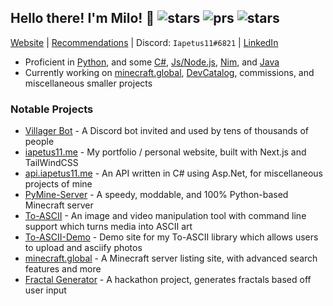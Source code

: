 ## Hello there<!-- general kenobi -->! I'm Milo! :wave: ![stars](https://api.iapetus11.me/github/stats/Iapetus-11/shield/stars?color=2b9&style=flat) ![prs](https://api.iapetus11.me/github/stats/Iapetus-11/shield/prs?color=2b9&style=flat) ![stars](https://api.iapetus11.me/github/stats/Iapetus-11/shield/issues?color=2b9&style=flat)
[Website](https://iapetus11.me/) | [Recommendations](https://github.com/Iapetus-11/recommendations) | Discord: `Iapetus11#6821` | [LinkedIn](https://www.linkedin.com/in/milo-weinberg/)

- Proficient in [Python](https://github.com/Iapetus-11?tab=repositories&q=&type=&language=python), and some [C#](https://github.com/Iapetus-11?tab=repositories&q=&type=&language=c%23), [Js/Node.js](https://github.com/Iapetus-11?tab=repositories&q=&type=&language=javascript), [Nim](https://github.com/Iapetus-11?tab=repositories&q=&type=&language=nim), and [Java](https://github.com/Iapetus-11?tab=repositories&q=&type=&language=java)
- Currently working on [minecraft.global](https://minecraft.global/), [DevCatalog](https://devcatalog.net/), commissions, and miscellaneous smaller projects

### Notable Projects
- [Villager Bot](https://github.com/Iapetus-11/Villager-Bot) - A Discord bot invited and used by tens of thousands of people
- [iapetus11.me](https://iapetus11.me) - My portfolio / personal website, built with Next.js and TailWindCSS
- [api.iapetus11.me](https://github.com/Iapetus-11/api.iapetus11.me) - An API written in C# using Asp.Net, for miscellaneous projects of mine
- [PyMine-Server](https://github.com/py-mine/PyMine-Server) - A speedy, moddable, and 100% Python-based Minecraft server
- [To-ASCII](https://github.com/Iapetus-11/to-ascii) - An image and video manipulation tool with command line support which turns media into ASCII art
- [To-ASCII-Demo](https://ascii.iapetus11.me/) - Demo site for my To-ASCII library which allows users to upload and asciify photos
- [minecraft.global](https://minecraft.global/) - A Minecraft server listing site, with advanced search features and more
- [Fractal Generator](https://fractals.iapetus11.me/) - A hackathon project, generates fractals based off user input
